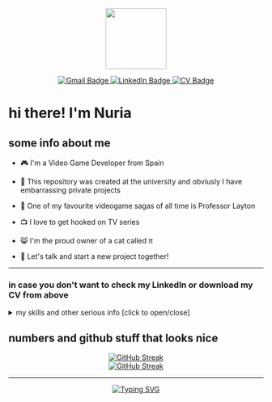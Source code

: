 [COMMENT]: <> (---HEADER GIF---)

<div id="cat_header" align="center">
  <img src="https://media.giphy.com/media/v1.Y2lkPTc5MGI3NjExcWhrdG44d2VjaWZxeXJxaGhtNjBsMmpxeWkzY3Z1dWxqaWUwdGM2cSZlcD12MV9pbnRlcm5hbF9naWZfYnlfaWQmY3Q9Zw/lP8ezu4iNVmZYOZn3j/giphy.gif" width="120"/>
</div>

<p> </p>

[COMMENT]: <> (---https://shields.io/badges---)

<div id="link_badges" align="center">
  <a href="https://www.linkedin.com/in/nuria-bango/">
    <img src="https://img.shields.io/badge/portfolio_web-red?style=for-the-badge&logo=GitHub&logoColor=white&labelColor=181717&color=181717" alt="Gmail Badge"/>
  </a>
  <a href="https://www.linkedin.com/in/nuria-bango/">
    <img src="https://img.shields.io/badge/LinkedIn-blue?style=for-the-badge&logo=linkedin&logoColor=white&labelColor=0A66C2&color=0A66C2" alt="LinkedIn Badge"/>
  </a>
  <a href="https://www.linkedin.com/in/nuria-bango/">
    <img src="https://img.shields.io/badge/DOWNLOAD CV-blue?style=for-the-badge&logo=readdotcv&logoColor=white&labelColor=F71735&color=F71735" alt="CV Badge"/>
  </a>
</div>

<p> </p>

[COMMENT]: <> (---INTRO---)

# hi there! I'm Nuria

## some info about me

- 🎮 I'm a Video Game Developer from Spain

- 🤡 This repository was created at the university and obviusly I have embarrassing private projects

- 🎩 One of my favourite videogame sagas of all time is Professor Layton

- 📺 I love to get hooked on TV series

- 😸 I'm the proud owner of a cat called π

- 🍻 Let's talk and start a new project together!

<p> </p>

---

### in case you don't want to check my LinkedIn or download my CV from above

<details>
<summary>  my skills and other serious info [click to open/close]</summary>

## 📚 Studies

 - **Degree in Video Game Development** | Universidad Complutense de Madrid

 - **Course in Quality Control and Testing in Video Games** | Narratech Laboratories x UCM

## 👩‍💻 Hard Skills

- **Programming languages**:

    ![C++](https://img.shields.io/badge/c++-00599c.svg?style=for-the-badge&logo=c%2B%2B&logoColor=white)
    ![C#](https://img.shields.io/badge/c%23-800080.svg?style=for-the-badge&logo=csharp&logoColor=white)
    ![C](https://img.shields.io/badge/c-a8b9cc.svg?style=for-the-badge&logo=c&logoColor=white)
    ![Javascript](https://img.shields.io/badge/javascript-f7df1e.svg?style=for-the-badge&logo=javascript&logoColor=white)
    ![Java](https://img.shields.io/badge/java-%23ED8B00.svg?style=for-the-badge&logo=java&logoColor=white)
    ![Python](https://img.shields.io/badge/python-3670a0?style=for-the-badge&logo=python&logoColor=white)
    ![HTML](https://img.shields.io/badge/html5-e34f26.svg?style=for-the-badge&logo=html5&logoColor=white)
    ![CSS](https://img.shields.io/badge/css-1572b6.svg?style=for-the-badge&logo=css3&logoColor=white)

<br>   
    
- **Game Engines**:

    ![Unity](https://img.shields.io/badge/unity-0e1128.svg?style=for-the-badge&logo=unity&logoColor=white)
    ![Unreal](https://img.shields.io/badge/unreal%20engine-white.svg?style=for-the-badge&logo=unrealengine&logoColor=black)
    ![Javascript](https://img.shields.io/badge/phaser-f7df1e.svg?style=for-the-badge&logo=javascript&logoColor=white&color=1D9DC7)

<br>

- **Tools**:

    ![Visual Studio](https://img.shields.io/badge/Visual%20Studio-5C2D91.svg?style=for-the-badge&logo=visual-studio&logoColor=white)
    ![Android Studio](https://img.shields.io/badge/Android_studio-3DDC84?style=for-the-badge&logo=android&logoColor=white)
    ![Photoshop](https://img.shields.io/badge/photoshop-%2331A8FF.svg?style=for-the-badge&logo=adobe%20photoshop&logoColor=white)
    ![Blender](https://img.shields.io/badge/blender-%23F5792A.svg?style=for-the-badge&logo=blender&logoColor=white)
    

## 👥 Soft Skills

- **Collaborative**: effective teamwork, enhancing cooperation

- **Proactive**: motivated to learn and with constant curiosity

- **Creative**: bringing artistic vision and design skills

## 💬 Languages

- **Spanish** - Native

- **English** - CAE C1.2

</details>

## numbers and github stuff that looks nice

[COMMENT]: <> (---https://github-readme-streak-stats.herokuapp.com/demo/---)

<div id="languajes_top" align="center">
    <a href="https://git.io/streak-stats">
        <img src="https://github-readme-stats.vercel.app/api/top-langs/?username=nubango&hide_progress=true&hide_border=true&theme=ambient_gradient&hide=jupyter%20notebook" alt="GitHub Streak" />
    </a>
</div>

<div id="streak_stats" align="center">
    <a href="https://git.io/streak-stats">
        <img src="https://github-readme-streak-stats.herokuapp.com?user=nubango&theme=ocean-gradient&hide_border=true&date_format=j%20M%5B%20Y%5D" alt="GitHub Streak" />
    </a>
</div>

<p></p>

---

<p></p>

[COMMENT]: <> (---https://readme-typing-svg.demolab.com/demo/---)

<div id="badges" align="center">
    <a href="https://git.io/typing-svg">
        <img src="https://readme-typing-svg.demolab.com?font=Azaret+Mono&pause=1000&color=15615F&center=true&vCenter=true&random=false&width=435&lines=thanks+for+checking+my+profile+%3A);stay+hydrated!" alt="Typing SVG" />
    </a>
</div>


